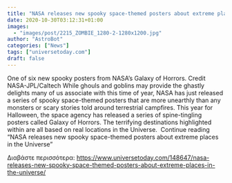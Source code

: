 ```yaml
---
title: "NASA releases new spooky space-themed posters about extreme places in the Universe"
date: 2020-10-30T03:12:31+01:00
images:
  - "images/post/2215_ZOMBIE_1280-2-1280x1200.jpg"
author: "AstroBot"
categories: ["News"]
tags: ["universetoday.com"]
draft: false
---
```


One of six new spooky posters from NASA’s Galaxy of Horrors. Credit NASA-JPL/Caltech While ghouls and goblins may provide the ghastly delights many of us associate with this time of year, NASA has just released a series of spooky space-themed posters that are more unearthly than any monsters or scary stories told around terrestrial campfires. This year for Halloween, the space agency has released a series of spine-tingling posters called Galaxy of Horrors. The terrifying destinations highlighted within are all based on real locations in the Universe.  Continue reading “NASA releases new spooky space-themed posters about extreme places in the Universe” 

Διαβάστε περισσότερα: https://www.universetoday.com/148647/nasa-releases-new-spooky-space-themed-posters-about-extreme-places-in-the-universe/
